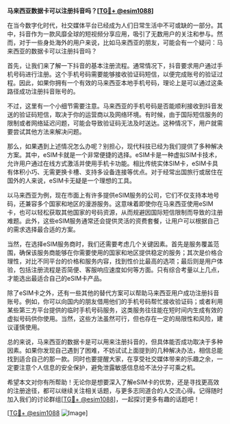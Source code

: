 **马来西亚数据卡可以注册抖音吗？[[TG💪+ @esim1088](https://t.me/s/esim1088)]**

在当今数字化时代，社交媒体平台已经成为人们日常生活中不可或缺的一部分。其中，抖音作为一款风靡全球的短视频分享应用，吸引了无数用户的关注和参与。然而，对于一些身处海外的用户来说，比如马来西亚的朋友，可能会有一个疑问：马来西亚的数据卡可以注册抖音吗？

首先，让我们来了解一下抖音的基本注册流程。通常情况下，抖音要求用户通过手机号码进行注册。这个手机号码需要能够接收验证码短信，以便完成账号的验证过程。因此，如果你拥有一个有效的马来西亚本地手机号码，理论上是可以通过这条路径成功注册抖音账号的。

不过，这里有一个小细节需要注意。马来西亚的手机号码是否能顺利接收到抖音发送的验证码短信，取决于你的运营商以及网络环境。有时候，由于国际短信服务的限制或者网络延迟问题，可能会导致验证码无法及时送达。这种情况下，用户就需要尝试其他方法来解决问题。

那么，如果遇到上述情况怎么办呢？别担心，现代科技已经为我们提供了多种解决方案。其中，eSIM卡就是一个非常便捷的选择。eSIM卡是一种虚拟SIM卡技术，允许用户通过在线方式激活并使用手机卡功能。相比传统实体SIM卡，eSIM卡具有体积小巧、无需更换卡槽、支持多设备连接等优点。对于经常出国旅行或居住在国外的人来说，eSIM卡无疑是一个理想的工具。

以马来西亚为例，现在市面上有许多提供eSIM服务的公司，它们不仅支持本地号码，还兼容多个国家和地区的漫游服务。这意味着即使你在马来西亚使用eSIM卡，也可以轻松获取其他国家的号码资源，从而规避因国际短信限制而导致的注册难题。此外，这些eSIM服务通常还会提供灵活的资费套餐，让用户可以根据自己的需求选择最合适的方案。

当然，在选择eSIM服务商时，我们还需要考虑几个关键因素。首先是服务覆盖范围，确保该服务商能够在你需要使用的国家和地区提供稳定的服务；其次是价格合理性，对比不同平台的价格和服务内容，找到性价比最高的选项；最后则是用户体验，包括注册流程是否简便、客服响应速度如何等方面。只有综合考量以上几点，才能选出最适合自己的eSIM卡产品。

除了eSIM卡之外，还有一些其他的替代方案可以帮助马来西亚用户成功注册抖音账号。例如，你可以向国内的朋友借用他们的手机号码帮忙接收验证码；或者利用某些第三方平台提供的临时手机号码服务，这类服务往往能在短时间内生成有效的虚拟号码供你使用。当然，这些方法虽然可行，但也存在一定的局限性和风险，建议谨慎使用。

总的来说，马来西亚的数据卡是可以用来注册抖音的，但具体能否成功取决于多种因素。如果你发现自己遇到了困难，不妨试试上面提到的几种解决办法，相信总能找到适合自己的那一款。同时也要提醒大家，在享受社交媒体带来的乐趣之余，一定要注意个人信息的安全保护，避免泄露敏感信息给不法分子可乘之机。

希望本文对你有所帮助！无论你是想要深入了解eSIM卡的优势，还是寻找更高效的注册途径，都可以继续关注相关话题，与更多志同道合的人交流心得。记得随时加入我们的讨论群组[[TG💪+ @esim1088](https://t.me/s/esim1088)]，一起探讨更多有趣的话题吧！

[[TG💪+ @esim1088](https://t.me/s/esim1088) ![Image](https://i.postimg.cc/4NQfJmqS/Snipaste-2025-05-13-00-14-12.png)]